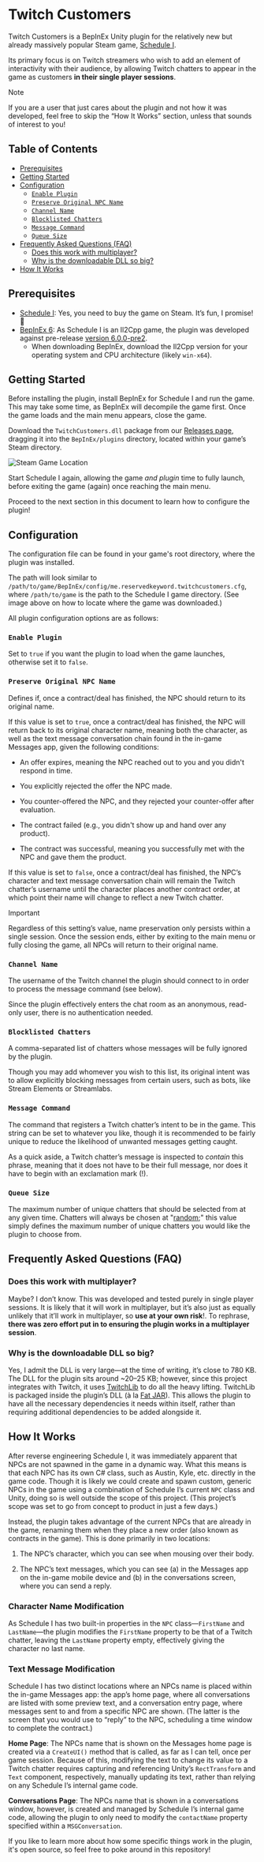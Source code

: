 # Twitch Customers

Twitch Customers is a BepInEx Unity plugin for the relatively new but already massively popular Steam game, [Schedule I](https://store.steampowered.com/app/3164500/Schedule_I/).

Its primary focus is on Twitch streamers who wish to add an element of interactivity with their audience, by allowing Twitch chatters to appear in the game as customers **in their single player sessions**.

> [!Note]
> If you are a user that just cares about the plugin and not how it was developed, feel free to skip the “How It Works” section, unless that sounds of interest to you!

## Table of Contents

* [Prerequisites](#prerequisites)
* [Getting Started](#getting-started)
* [Configuration](#configuration)
  * [`Enable Plugin`](#enable-plugin)
  * [`Preserve Original NPC Name`](#preserve-original-npc-name)
  * [`Channel Name`](#channel-name)
  * [`Blocklisted Chatters`](#blocklisted-chatters)
  * [`Message Command`](#message-command)
  * [`Queue Size`](#queue-size)
* [Frequently Asked Questions (FAQ)](#frequently-asked-questions-faq)
  * [Does this work with multiplayer?](#does-this-work-with-multiplayer)
  * [Why is the downloadable DLL so big?](#why-is-the-downloadable-dll-so-big)
* [How It Works](#how-it-works)


## Prerequisites

* [Schedule I](https://store.steampowered.com/app/3164500/Schedule_I/): Yes, you need to buy the game on Steam. It’s fun, I promise! 🙂
* [BepInEx 6](https://docs.bepinex.dev/index.html): As Schedule I is an Il2Cpp game, the plugin was developed against pre-release [version 6.0.0-pre2](https://github.com/BepInEx/BepInEx/releases/tag/v6.0.0-pre.2).
  * When downloading BepInEx, download the Il2Cpp version for your operating system and CPU architecture (likely `win-x64`).

## Getting Started

Before installing the plugin, install BepInEx for Schedule I and run the game. This may take some time, as BepInEx will decompile the game first. Once the game loads and the main menu appears, close the game.

Download the `TwitchCustomers.dll` package from our [Releases page](https://github.com/ReservedKeyword/TwitchCustomers/releases), dragging it into the `BepInEx/plugins` directory, located within your game’s Steam directory.

![Steam Game Location](./images/find-game-location.png)

Start Schedule I again, allowing the game *and plugin* time to fully launch, before exiting the game (again) once reaching the main menu.

Proceed to the next section in this document to learn how to configure the plugin!

## Configuration

The configuration file can be found in your game's root directory, where the plugin was installed.

The path will look similar to `/path/to/game/BepInEx/config/me.reservedkeyword.twitchcustomers.cfg`, where `/path/to/game` is the path to the Schedule I game directory. (See image above on how to locate where the game was downloaded.)

All plugin configuration options are as follows:

### `Enable Plugin`

Set to `true` if you want the plugin to load when the game launches, otherwise set it to `false`.

### `Preserve Original NPC Name`

Defines if, once a contract/deal has finished, the NPC should return to its original name.

If this value is set to `true`, once a contract/deal has finished, the NPC will return back to its original character name, meaning both the character, as well as the text message conversation chain found in the in-game Messages app, given the following conditions:

* An offer expires, meaning the NPC reached out to you and you didn't respond in time.

* You explicitly rejected the offer the NPC made.

* You counter-offered the NPC, and they rejected your counter-offer after evaluation.

* The contract failed (e.g., you didn't show up and hand over any product).

* The contract was successful, meaning you successfully met with the NPC and gave them the product.

If this value is set to `false`, once a contract/deal has finished, the NPC’s character and text message conversation chain will remain the Twitch chatter’s username until the character places another contract order, at which point their name will change to reflect a new Twitch chatter.

> [!Important]
> Regardless of this setting’s value, name preservation only persists within a single session. Once the session ends, either by exiting to the main menu or fully closing the game, all NPCs will return to their original name.

### `Channel Name`

The username of the Twitch channel the plugin should connect to in order to process the message command (see below).

Since the plugin effectively enters the chat room as an anonymous, read-only user, there is no authentication needed.

### `Blocklisted Chatters`

A comma-separated list of chatters whose messages will be fully ignored by the plugin.

Though you may add whomever you wish to this list, its original intent was to allow explicitly blocking messages from certain users, such as bots, like Stream Elements or Streamlabs.

### `Message Command`

The command that registers a Twitch chatter’s intent to be in the game. This string can be set to whatever you like, though it is recommended to be fairly unique to reduce the likelihood of unwanted messages getting caught.

As a quick aside, a Twitch chatter’s message is inspected to *contain* this phrase, meaning that it does not have to be their full message, nor does it have to begin with an exclamation mark (!).

### `Queue Size`

The maximum number of unique chatters that should be selected from at any given time. Chatters will always be chosen at "[random](https://en.wikipedia.org/wiki/Pseudorandomness);" this value simply defines the maximum number of unique chatters you would like the plugin to choose from.

## Frequently Asked Questions (FAQ)

### Does this work with multiplayer?

Maybe? I don’t know. This was developed and tested purely in single player sessions. It is likely that it will work in multiplayer, but it’s also just as equally unlikely that it’ll work in multiplayer, so **use at your own risk**!. To rephrase, **there was zero effort put in to ensuring the plugin works in a multiplayer session**.

### Why is the downloadable DLL so big?

Yes, I admit the DLL is very large—at the time of writing, it’s close to 780 KB. The DLL for the plugin sits around ~20–25 KB; however, since this project integrates with Twitch, it uses [TwitchLib](https://github.com/TwitchLib/TwitchLib) to do all the heavy lifting. TwitchLib is packaged inside the plugin’s DLL (à la [Fat JAR](https://stackoverflow.com/a/57592130)). This allows the plugin to have all the necessary dependencies it needs within itself, rather than requiring additional dependencies to be added alongside it.

## How It Works

After reverse engineering Schedule I, it was immediately apparent that NPCs are not spawned in the game in a dynamic way. What this means is that each NPC has its own C# class, such as Austin, Kyle, etc. directly in the game code. Though it is likely we could create and spawn custom, generic NPCs in the game using a combination of Schedule I’s current `NPC` class and Unity, doing so is well outside the scope of this project. (This project’s scope was set to go from concept to product in just a few days.)

Instead, the plugin takes advantage of the current NPCs that are already in the game, renaming them when they place a new order (also known as contracts in the game). This is done primarily in two locations:

1. The NPC’s character, which you can see when mousing over their body.

2. The NPC’s text messages, which you can see (a) in the Messages app on the in-game mobile device and (b) in the conversations screen, where you can send a reply.

### Character Name Modification

As Schedule I has two built-in properties in the `NPC` class—`FirstName` and `LastName`—the plugin modifies the `FirstName` property to be that of a Twitch chatter, leaving the `LastName` property empty, effectively giving the character no last name.

### Text Message Modification

Schedule I has two distinct locations where an NPCs name is placed within the in-game Messages app: the app’s home page, where all conversations are listed with some preview text, and a conversation entry page, where messages sent to and from a specific NPC are shown. (The latter is the screen that you would use to “reply” to the NPC, scheduling a time window to complete the contract.)

**Home Page**: The NPCs name that is shown on the Messages home page is created via a `CreateUI()` method that is called, as far as I can tell, once per game session. Because of this, modifying the text to change its value to a Twitch chatter requires capturing and referencing Unity’s `RectTransform` and `Text` component, respectively, manually updating its text, rather than relying on any Schedule I’s internal game code.

**Conversations Page**: The NPCs name that is shown in a conversations window, however, is created and managed by Schedule I’s internal game code, allowing the plugin to only need to modify the `contactName` property specified within a `MSGConversation`.

If you like to learn more about how some specific things work in the plugin, it's open source, so feel free to poke around in this repository!